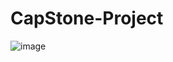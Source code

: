 # CapStone-Project

![image](https://user-images.githubusercontent.com/59584173/185913540-552fa8c9-fd19-4bad-9a4b-b1b8ec0a3e96.png)
